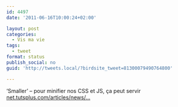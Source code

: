 ```yaml
---
id: 4497
date: '2011-06-16T10:00:24+02:00'

layout: post
categories:
  - Vis ma vie
tags:
  - tweet
format: status
publish_social: no
guid: 'http://tweets.local/?birdsite_tweet=81300079490764800'

---
```


‘Smaller’ – pour minifier nos CSS et JS, ça peut servir [net.tutsplus.com/articles/news/…](http://net.tutsplus.com/articles/news/free-copy-of-mac-app-smaller-for-48-hours/)